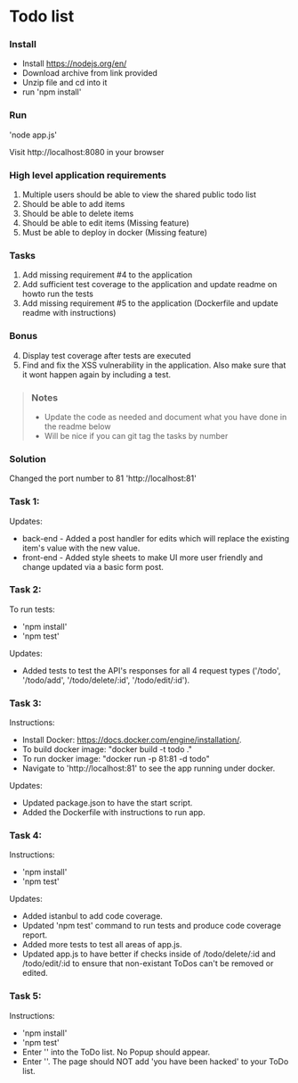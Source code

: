 # Todo list

### Install

- Install https://nodejs.org/en/
- Download archive from link provided
- Unzip file and cd into it
- run 'npm install'

### Run
'node app.js'

Visit http://localhost:8080 in your browser

### High level application requirements
1. Multiple users should be able to view the shared public todo list
2. Should be able to add items
3. Should be able to delete items
4. Should be able to edit items (Missing feature)
5. Must be able to deploy in docker (Missing feature)

### Tasks
1. Add missing requirement #4 to the application
2. Add sufficient test coverage to the application and update readme on howto run the tests
3. Add missing requirement #5 to the application (Dockerfile and update readme with instructions)

### Bonus
4. Display test coverage after tests are executed
5. Find and fix the XSS vulnerability in the application. Also make sure that it wont happen again by including a test.

> ### Notes
> - Update the code as needed and document what you have done in the readme below
> - Will be nice if you can git tag the tasks by number

### Solution

Changed the port number to 81
'http://localhost:81' 

### Task 1:
Updates:
- back-end  - Added a post handler for edits which will  replace the existing item's value with the new value.
- front-end - Added style sheets to make UI more user friendly and change updated via a basic form post.  

### Task 2:
To run tests:
- 'npm install'
- 'npm test'

Updates:
- Added tests to test the API's responses for all 4 request types ('/todo', '/todo/add', '/todo/delete/:id', '/todo/edit/:id').

### Task 3:
Instructions:
- Install Docker: https://docs.docker.com/engine/installation/.
- To build docker image: "docker build -t todo ."
- To run docker image: "docker run -p 81:81 -d todo"
- Navigate to 'http://localhost:81' to see the app running under docker.

Updates:
- Updated package.json to have the start script.
- Added the Dockerfile with instructions to run app.

### Task 4:
Instructions:
- 'npm install'
- 'npm test'

Updates:
- Added istanbul to add code coverage.
- Updated 'npm test' command to run tests and produce code coverage report.
- Added more tests to test all areas of app.js.
- Updated app.js to have better if checks inside of /todo/delete/:id and /todo/edit/:id to ensure that non-existant ToDos can't be removed or edited.

### Task 5:
Instructions:
- 'npm install'
- 'npm test'
- Enter '<script>alert("you have been hacked")</script>' into the ToDo list. No Popup should appear.
- Enter '<script>window.onload = function() {document.getElementById("newtodo").value = "You got hacked!";document.getElementById("new-submit").click();};</script>'.
The page should NOT add 'you have been hacked' to your ToDo list.

